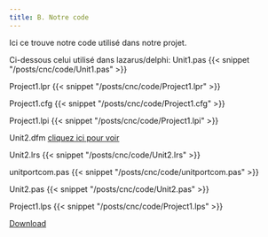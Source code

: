 ```yaml
---
title: B. Notre code
---
```

Ici ce trouve notre code utilisé dans notre projet.

Ci-dessous celui utilisé dans lazarus/delphi: 
Unit1.pas
{{< snippet "/posts/cnc/code/Unit1.pas" >}}

Project1.lpr
{{< snippet "/posts/cnc/code/Project1.lpr" >}}

Project1.cfg
{{< snippet "/posts/cnc/code/Project1.cfg" >}}

Project1.lpi
{{< snippet "/posts/cnc/code/Project1.lpi" >}}

Unit2.dfm
[cliquez ici pour voir](/posts/cnc/code/Unit2.dfm)

Unit2.lrs
{{< snippet "/posts/cnc/code/Unit2.lrs" >}}

unitportcom.pas
{{< snippet "/posts/cnc/code/unitportcom.pas" >}}

Unit2.pas
{{< snippet "/posts/cnc/code/Unit2.pas" >}}

Project1.lps
{{< snippet "/posts/cnc/code/Project1.lps" >}}

[Download](./release)
